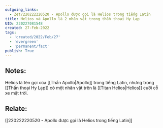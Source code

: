 ```yaml
---
outgoing_links:
  - Zet/220222220520 - Apollo được gọi là Helios trong tiếng Latin
title: Helios và Apollo là 2 nhân vật trong thần thoại Hy Lạp
UID: 220227081548
created: 27-Feb-2022
tags:
  - 'created/2022/Feb/27'
  - 'evergreen'
  - 'permanent/fact'
publish: True
---
```

## Notes:
Helios là tên gọi của [[Thần Apollo|Apollo]] trong tiếng Latin, nhưng trong [[Thần thoại Hy Lạp]] có một nhân vật trên là [[Titan Helios|Helios]] cưỡi cỗ xe mặt trời.

## Relate:
[[220222220520 - Apollo được gọi là Helios trong tiếng Latin]]





